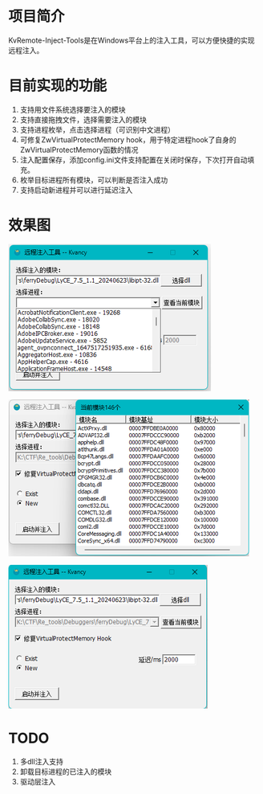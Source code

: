 # 项目简介

KvRemote-Inject-Tools是在Windows平台上的注入工具，可以方便快捷的实现远程注入。



# 目前实现的功能

1. 支持用文件系统选择要注入的模块
2. 支持直接拖拽文件，选择需要注入的模块
3. 支持进程枚举，点击选择进程（可识别中文进程）
4. 可修复ZwVirtualProtectMemory hook，用于特定进程hook了自身的ZwVirtualProtectMemory函数的情况
5. 注入配置保存，添加config.ini文件支持配置在关闭时保存，下次打开自动填充。
6. 枚举目标进程所有模块，可以判断是否注入成功
7. 支持启动新进程并可以进行延迟注入



# 效果图

![image-20250116105857318](./imgs/README/image-20250116105857318.png)



![image-20250116105829565](./imgs/README/image-20250116105829565.png)

![image-20250116105744117](./imgs/README/image-20250116105744117.png)

# TODO

1. 多dll注入支持
3. 卸载目标进程的已注入的模块
4. 驱动层注入